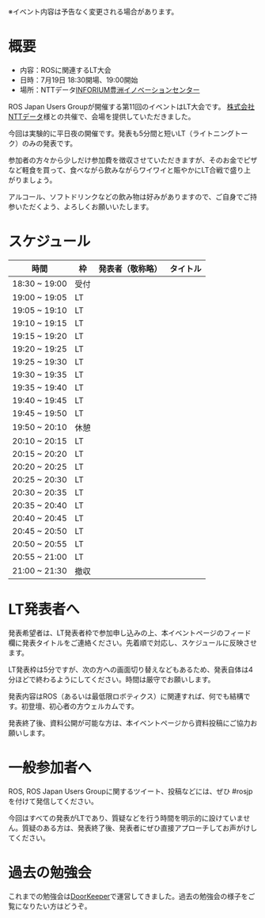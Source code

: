 ※イベント内容は予告なく変更される場合があります。

# 概要

- 内容：ROSに関連するLT大会
- 日時：7月19日 18:30開場、19:00開始
- 場所：NTTデータ[INFORIUM豊洲イノベーションセンター](http://www.nttdata.com/jp/ja/inforium/)

ROS Japan Users Groupが開催する第11回のイベントはLT大会です。
[株式会社NTTデータ](http://www.nttdata.com)様との共催で、会場を提供していただきました。

今回は実験的に平日夜の開催です。発表も5分間と短いLT（ライトニングトーク）のみの発表です。

参加者の方々から少しだけ参加費を徴収させていただきますが、そのお金でピザなど軽食を買って、食べながら飲みながらワイワイと賑やかにLT合戦で盛り上がりましょう。

アルコール、ソフトドリンクなどの飲み物は好みがありますので、ご自身でご持参いただくよう、よろしくお願いいたします。

# スケジュール

時間 | 枠 | 発表者（敬称略） | タイトル
-----|----|------------------|----------
18:30 ~ 19:00 | 受付 | | |
19:00 ~ 19:05 | LT | |
19:05 ~ 19:10 | LT | |
19:10 ~ 19:15 | LT | |
19:15 ~ 19:20 | LT | |
19:20 ~ 19:25 | LT | |
19:25 ~ 19:30 | LT | |
19:30 ~ 19:35 | LT | |
19:35 ~ 19:40 | LT | |
19:40 ~ 19:45 | LT | |
19:45 ~ 19:50 | LT | |
19:50 ~ 20:10 | 休憩 | | |
20:10 ~ 20:15 | LT | |
20:15 ~ 20:20 | LT | |
20:20 ~ 20:25 | LT | |
20:25 ~ 20:30 | LT | |
20:30 ~ 20:35 | LT | |
20:35 ~ 20:40 | LT | |
20:40 ~ 20:45 | LT | |
20:45 ~ 20:50 | LT | |
20:50 ~ 20:55 | LT | |
20:55 ~ 21:00 | LT | |
21:00 ~ 21:30 | 撤収 | | |

# LT発表者へ
発表希望者は、LT発表者枠で参加申し込みの上、本イベントページのフィード欄に発表タイトルをご連絡ください。先着順で対応し、スケジュールに反映させます。

LT発表枠は5分ですが、次の方への画面切り替えなどもあるため、発表自体は4分ほどで終わるようにしてください。時間は厳守でお願いします。

発表内容はROS（あるいは最低限ロボティクス）に関連すれば、何でも結構です。初登壇、初心者の方ウェルカムです。

発表終了後、資料公開が可能な方は、本イベントページから資料投稿にご協力お願いします。

# 一般参加者へ
ROS, ROS Japan Users Groupに関するツイート、投稿などには、ぜひ #rosjp を付けて発信してください。

今回はすべての発表がLTであり、質疑などを行う時間を明示的に設けていません。質疑のある方は、発表終了後、発表者にぜひ直接アプローチしてお声がけしてください。

# 過去の勉強会
これまでの勉強会は[DoorKeeper](https://ros-users.doorkeeper.jp)で運営してきました。過去の勉強会の様子をご覧になりたい方はどうぞ。
